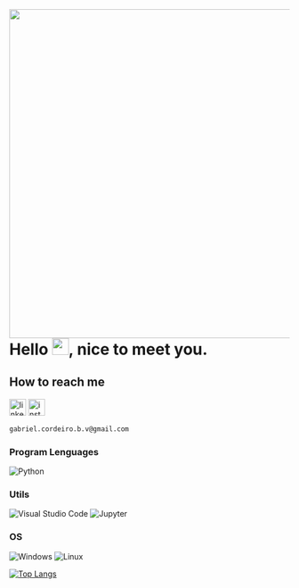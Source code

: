 <img align="right" height="590em" src="https://gist.githubusercontent.com/gabrielcordeiro2/aad596e64778c7558762f498f88027e1/raw/0d7ae9c61f0a0e7aaec825c6589ce8e17ce29c5b/githubcard.svg"/>
<h1 align="left">Hello <img src="https://raw.githubusercontent.com/kaueMarques/kaueMarques/master/hi.gif" width="30px">, nice to meet you.</h1>

## How to reach me
[<img src='https://img.shields.io/badge/LinkedIn-0077B5?style=for-the-badge&logo=linkedin&logoColor=white' alt='linkedin' height='30'>](https://www.linkedin.com/in/gabrielcdev/)
[<img src='https://img.shields.io/badge/instagram-a10d37?style=for-the-badge&logo=instagram&logoColor=white' alt='instagram' height='30'>](https://www.instagram.com/krd.gabriel/)
```zsh 
gabriel.cordeiro.b.v@gmail.com
```
### Program Lenguages

![Python](https://img.shields.io/badge/Python-000?style=for-the-badge&logo=python&logoColor=blue) 

<!-- ### Databases -->

<!-- ![Postegresql](https://img.shields.io/badge/PostgreSQL-316192?style=for-the-badge&logo=postgresql&logoColor=white) -->

### Utils

![Visual Studio Code](https://img.shields.io/badge/Visual_Studio-5C2D91?style=for-the-badge&logo=visual%20studio&logoColor=white)
![Jupyter](https://img.shields.io/badge/Jupyter-F37626.svg?&style=for-the-badge&logo=Jupyter&logoColor=white) 

### OS
![Windows](https://img.shields.io/badge/Windows-074095?style=for-the-badge&logo=windows&logoColor=white)
![Linux](https://img.shields.io/badge/Linux-2a3045?style=for-the-badge&logo=linux&logoColor=white)

[![Top Langs](https://github-readme-stats.vercel.app/api/top-langs/?username=gabrielcordeiro2&layout=compact&theme=radical)](https://github.com/anuraghazra/github-readme-stats)
